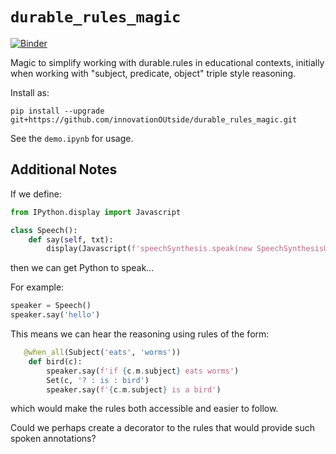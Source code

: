 # `durable_rules_magic`

[![Binder](https://mybinder.org/badge_logo.svg)](https://gke.mybinder.org/v2/gh/innovationOUtside/durable_rules_magic/master?filepath=demo.ipynb)

Magic to simplify working with durable.rules in educational contexts, initially when working with "subject, predicate, object" triple style reasoning.

Install as:

`pip install --upgrade git+https://github.com/innovationOUtside/durable_rules_magic.git`

See the `demo.ipynb` for usage.


## Additional Notes

If we define:

```python
from IPython.display import Javascript

class Speech():
    def say(self, txt):
        display(Javascript(f'speechSynthesis.speak(new SpeechSynthesisUtterance("{txt}"))'))
```

then we can get Python to speak...

For example:

```python
speaker = Speech()
speaker.say('hello')
```

This means we can hear the reasoning using rules of the form:

```python
   @when_all(Subject('eats', 'worms'))
    def bird(c):
        speaker.say(f'if {c.m.subject} eats worms')
        Set(c, '? : is : bird')
        speaker.say(f'{c.m.subject} is a bird')
```

which would make the rules both accessible and easier to follow.

Could we perhaps create a decorator to the rules that would provide such spoken annotations?